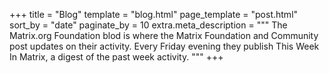 +++
title = "Blog"
template = "blog.html"
page_template = "post.html"
sort_by = "date"
paginate_by = 10
extra.meta_description = """
The Matrix.org Foundation blod is where the Matrix Foundation and Community
post updates on their activity. Every Friday evening they publish This Week In
Matrix, a digest of the past week activity.
"""
+++
